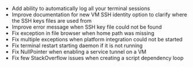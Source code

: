 - Add ability to automatically log all your terminal sessions
- Improve documentation for new VM SSH identity option to clarify where the SSH keys files are used from
- Improve error message when SSH key file could not be found
- Fix exception in file browser when home path was missing
- Fix multiple exceptions when platform integration could not be started
- Fix terminal restart starting daemon if it is not running
- Fix NullPointer when enabling a service tunnel on a VM
- Fix few StackOverflow issues when creating a script dependency loop
